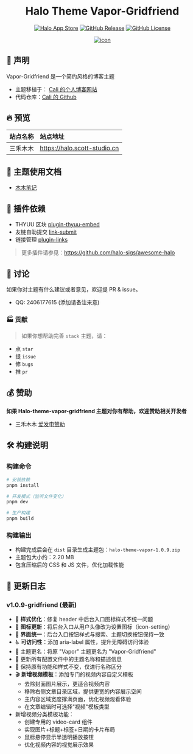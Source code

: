 <div align="center">
    <h1 align="center">Halo Theme Vapor-Gridfriend</h1>
    <p align="center" style="text-align: center;">
        <a href="https://www.halo.run/store/apps/app-ot0zaok6?tab=readme"><img alt="Halo App Store" src="https://img.shields.io/badge/Halo-%E5%BA%94%E7%94%A8%E5%B8%82%E5%9C%BA-%230A81F5?style=flat-square&logo=appstore&logoColor=%23fff" /></a>
        <a href="https://github.com/iscottt/halo-theme-vapor/releases"><img alt="GitHub Release" src="https://img.shields.io/github/v/release/iscottt/halo-theme-vapor?style=flat-square&logo=github" /></a>
        <a href="./LICENSE"><img alt="GitHub License" src="https://img.shields.io/github/license/iscottt/halo-theme-vapor?style=flat-square" /></a>
    </p>
    <a href="https://halo.scott-studio.cn" target="_blank" rel="noopener noreferrer">
        <img src="https://github.com/user-attachments/assets/3844b1fe-0967-4dc6-862a-99d0dbaac9df" alt="icon"/>
    </a>
    <br />
</div>

## 🎊 声明

Vapor-Gridfriend 是一个简约风格的博客主题

- 主题移植于： <a href="https://cali.so">Cali 的个人博客网站</a>
- 代码仓库：[Cali 的 Github](https://github.com/CaliCastle/cali.so)

## 🔥 预览

| 站点名称 | 站点地址                     |
| :------: | :--------------------------- |
| 三禾木木 | https://halo.scott-studio.cn |

## 📖 主题使用文档

- [木木笔记](http://localhost:3000/docs/vapor/guide/)

## 🔌 插件依赖

- THYUU 区块 [plugin-thyuu-embed](https://www.halo.run/store/apps/app-lKYuv)
- 友链自助提交 [link-submit](https://www.halo.run/store/apps/app-glejqzwk)
- 链接管理 [plugin-links](https://www.halo.run/store/apps/app-hfbQg)

> 更多插件请参见：https://github.com/halo-sigs/awesome-halo

## 💬 讨论

如果你对主题有什么建议或者意见，欢迎提 PR & issue。

- QQ: 2406177615 (添加请备注来意)

### 🏭 贡献

> 如果你想帮助完善 `stack` 主题，请：

- 点 `star`
- 提 `issue`
- 修 `bugs`
- 推 `pr`

## 💰 赞助

**如果 Halo-theme-vapor-gridfriend 主题对你有帮助，欢迎赞助相关开发者**

- 三禾木木 [爱发电赞助](https://afdian.com/a/scottstudio)

## 🛠️ 构建说明

### 构建命令

```bash
# 安装依赖
pnpm install

# 开发模式（监听文件变化）
pnpm dev

# 生产构建
pnpm build
```

### 构建输出

- 构建完成后会在 `dist` 目录生成主题包：`halo-theme-vapor-1.0.9.zip`
- 主题包大小约：2.20 MB
- 包含压缩后的 CSS 和 JS 文件，优化加载性能

## 📝 更新日志

### v1.0.9-gridfriend (最新)

- 🎨 **样式优化**：修复 header 中后台入口图标样式不统一问题
- 🔧 **图标更新**：将后台入口从用户头像改为设置图标（icon-setting）
- 💄 **界面统一**：后台入口按钮样式与搜索、主题切换按钮保持一致
- ♿ **可访问性**：添加 aria-label 属性，提升无障碍访问体验
- 🎨 主题更名：将原 "Vapor" 主题更名为 "Vapor-Gridfriend"
- 📝 更新所有配置文件中的主题名称和描述信息
- 🔧 保持原有功能和样式不变，仅进行名称区分
- 🎬 **新增视频模板**：添加专门的视频内容自定义模板
  - 去除封面图片展示，更适合视频内容
  - 移除右侧文章目录区域，提供更宽的内容展示空间
  - 主内容区域宽度撑满页面，优化视频观看体验
  - 在文章编辑时可选择"视频"模板类型
- 新增视频分类模板功能：
  - 创建专用的 video-card 组件
  - 实现图片+标题+标签+日期的卡片布局
  - 鼠标悬停显示半透明播放按钮
  - 优化视频内容的视觉展示效果
